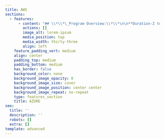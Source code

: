 ```yaml
---
title: AWS
sections:
  - features:
      - content: "## \\*\\*\_Program Overview:\\*\\*\n\n**Duration-2 to 3 Months**\n\n**Eligibility Criteria – No Eligibility Criteria.**\n\n**Basic concepts provided by Eduprajna Institute.**\n\n**Lifetime Access to Eduprajna Institute LAB(Syllabus Copies , Recorded\_\_ videos)**\n\n**Lifetime doubt clearness.**\n\n**All IT courses Global Certification Available.**\n\n**Placement Support**\n\n**Resume preparation & Soft skill training 1 week**\n\n**project support.**\n\n### **Syllabus:**\n\nManage Azure AD objects\r\n\nManage role-based access control (RBAC) \r\n\nManage subscriptions and governance\r\n\nManage Azure identities and governance\n\n#### **Implement and manage storage**\n\n\n\nManage storage accounts \r\n\nManage data in Azure Storage\r\n\nConfigure Azure files and Azure blob storage\n\n\n\n#### **Deploy and manage Azure compute resources**&#xD;\n\n\nConfigure VMs for high availability and scalability\r\n\nAutomate deployment and configuration of VMs\r\n\nCreate and configure VMs\r\n\nCreate and configure containers\r\n\nCreate and configure Web Apps\r\n\n\n**Configure and manage virtual networking **\r\n\n\nImplement and manage virtual networking\r\n\n\nConfigure name resolution \r\n\nSecure access to virtual networks\r\n\nConfigure load balancing**\r**\n\n\n**Monitor and back up Azure resources\_ **\r\n\n\nMonitor resources by using Azure Monitor \r\n\nImplement backup and recovery**\r**\n\n\n\n\n\n\n\n\n\n\n\n\n\n\n\n\n\n\n\r\n\n\r"
        actions: []
        image_alt: lorem-ipsum
        media_position: top
        media_width: thirty-three
        align: left
    feature_padding_vert: medium
    align: center
    padding_top: medium
    padding_bottom: medium
    has_border: false
    background_color: none
    background_image_opacity: 0
    background_image_size: cover
    background_image_position: center center
    background_image_repeat: no-repeat
    type: features_section
    title: AZURE
seo:
  title: ''
  description: ''
  robots: []
  extra: []
template: advanced
---
```

